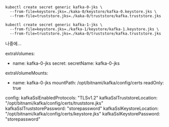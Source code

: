 
```
kubectl create secret generic kafka-0-jks \
  --from-file=keystore.jks=./kaka-0/keystore/kafka-0.keystore.jks \
  --from-file=truststore.jks=./kaka-0/truststore/kafka.truststore.jks

kubectl create secret generic kafka-1-jks \
  --from-file=keystore.jks=./kafka-1/keystore/kafka-1.keystore.jks \
  --from-file=truststore.jks=./kaka-0/truststore/kafka.truststore.jks
```

나중에...

extraVolumes:
  - name: kafka-0-jks
    secret:
      secretName: kafka-0-jks

extraVolumeMounts:
  - name: kafka-0-jks
    mountPath: /opt/bitnami/kafka/config/certs
    readOnly: true

config:
  kafkaSslEnabledProtocols: "TLSv1.2"
  kafkaSslTruststoreLocation: "/opt/bitnami/kafka/config/certs/truststore.jks"
  kafkaSslTruststorePassword: "storepassword"
  kafkaSslKeystoreLocation: "/opt/bitnami/kafka/config/certs/keystore.jks"
  kafkaSslKeystorePassword: "storepassword"
